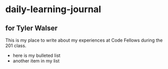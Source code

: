 # daily-learning-journal

## for Tyler Walser

This is my place to write about my experiences at Code Fellows during the 201 class.

- here is my bulleted list
- another item in my list
